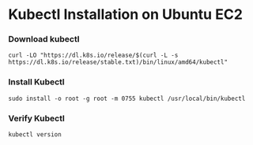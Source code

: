 # Kubectl Installation on Ubuntu EC2

### Download kubectl
```
curl -LO "https://dl.k8s.io/release/$(curl -L -s https://dl.k8s.io/release/stable.txt)/bin/linux/amd64/kubectl"
```

### Install Kubectl
```
sudo install -o root -g root -m 0755 kubectl /usr/local/bin/kubectl
```

### Verify Kubectl
```
kubectl version 
```

